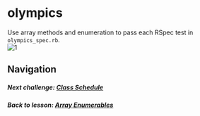 # olympics
Use array methods and enumeration to pass each RSpec test in `olympics_spec.rb`.  
![1](http://i.imgur.com/QuOu7kA.gif)  

## Navigation  
##### Next challenge: [Class Schedule](https://github.com/Coderdotnew/intro_web_apps_acp/tree/master/05_class/02_array_enumerables/code/03_class_schedule)
##### Back to lesson: [Array Enumerables](https://github.com/Coderdotnew/intro_web_apps_acp/tree/master/05_class/02_array_enumerables)  